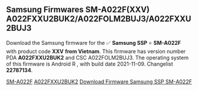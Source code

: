 <h2>Samsung Firmwares SM-A022F(XXV) A022FXXU2BUK2/A022FOLM2BUJ3/A022FXXU2BUJ3</h2>
Download the Samsung firmware for the ✅ <strong>Samsung SSP </strong> ⭐ <strong>SM-A022F</strong> with product code <strong>XXV</strong> <strong> from Vietnam</strong>. This firmware has version number PDA <strong>A022FXXU2BUK2</strong> and CSC A022FOLM2BUJ3. The operating system of this firmware is Android R , with build date 2021-11-09. Changelist <strong>22787134</strong>.


[SM-A022F](https://samfirm.shop/samsung/model/SM-A022F)
[A022FXXU2BUK2](https://samfirm.shop/samsung/pda/A022FXXU2BUK2)
[Download Firmware Samsung SSP SM-A022F](https://samfirm.shop/samsung/firmware/472912)
